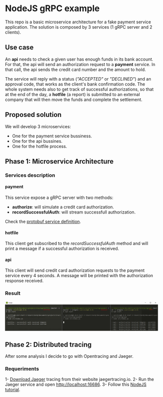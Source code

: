 # NodeJS gRPC example

This repo is a basic microservice architecture for a fake payment service application. The solution is composed by 3 services (1 gRPC server and 2 clients).

## Use case

An **api** needs to check a given user has enough funds in its bank account. For that, the api will send an authorization request to a **payment** service. In that call, the api sends the credit card number and the amount to hold.

The service will reply with a status (*"ACCEPTED"* or *"DECLINED"*) and an approval code, that works as the client's bank confirmation code. The whole system needs also to get track of successful authorizations, so that at the end of the day, a **hotfile** (a report) is submitted to an external company that will then move the funds and complete the settlement.

## Proposed solution

We will develop 3 microservices:

* One for the payment service bussiness.
* One for the api bussines.
* One for the hotfile process.

## Phase 1: Microservice Architecture

### Services description

#### **payment**

This service expose a gRPC server with two methods:

* **authorize**: will simulate a credit card authorization.  
* **recordSuccessfulAuth**: will stream successfull authorization.

Check the [protobuf service definition](https://github.com/JordyBaylac/nodejs-grpc-example/blob/master/payment/src/protos/validation.proto).

#### **hotfile**

This client get subscribed to the *recordSuccessfulAuth* method and will print a message if a successful authorization is received.

#### **api**

This client will send credit card authorization requests to the payment service every 4 seconds. A message will be printed with the authorization response received.

### Result

![Payment solution](https://github.com/JordyBaylac/nodejs-grpc-example/blob/master/sample.PNG)

## Phase 2: Distributed tracing

After some analysis I decide to go with Opentracing and Jaeger. 

### Requeriments

1- [Download Jaeger](https://www.jaegertracing.io/download/) tracing from their website jaegertracing.io. 
2- Run the Jaeger service and open [http://localhost:16686](http://localhost:16686).
3- Follow this [NodeJS tutorial](https://github.com/yurishkuro/opentracing-tutorial/tree/master/nodejs).

